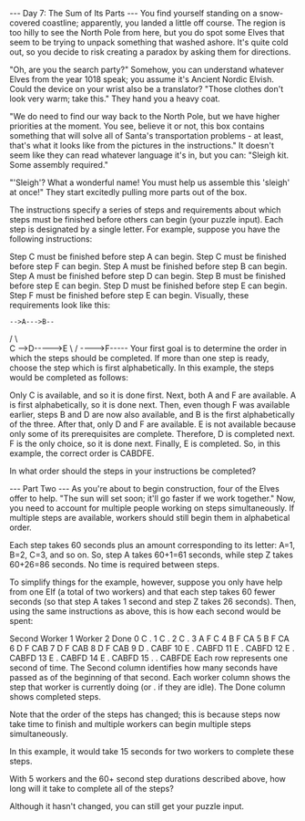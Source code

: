 --- Day 7: The Sum of Its Parts ---
You find yourself standing on a snow-covered coastline; apparently, you landed a
little off course. The region is too hilly to see the North Pole from here, but
you do spot some Elves that seem to be trying to unpack something that washed
ashore. It's quite cold out, so you decide to risk creating a paradox by asking
them for directions.

"Oh, are you the search party?" Somehow, you can understand whatever Elves from
the year 1018 speak; you assume it's Ancient Nordic Elvish. Could the device on
your wrist also be a translator? "Those clothes don't look very warm; take
this." They hand you a heavy coat.

"We do need to find our way back to the North Pole, but we have higher
priorities at the moment. You see, believe it or not, this box contains
something that will solve all of Santa's transportation problems - at least,
that's what it looks like from the pictures in the instructions." It doesn't
seem like they can read whatever language it's in, but you can: "Sleigh kit.
Some assembly required."

"'Sleigh'? What a wonderful name! You must help us assemble this 'sleigh' at
once!" They start excitedly pulling more parts out of the box.

The instructions specify a series of steps and requirements about which steps
must be finished before others can begin (your puzzle input). Each step is
designated by a single letter. For example, suppose you have the following
instructions:

Step C must be finished before step A can begin.
Step C must be finished before step F can begin.
Step A must be finished before step B can begin.
Step A must be finished before step D can begin.
Step B must be finished before step E can begin.
Step D must be finished before step E can begin.
Step F must be finished before step E can begin.
Visually, these requirements look like this:

    -->A--->B--
   /    \      \
   C      -->D----->E
    \           /
     ---->F-----
Your first goal is to determine the order in which the steps should be
completed. If more than one step is ready, choose the step which is first
alphabetically. In this example, the steps would be completed as follows:

Only C is available, and so it is done first.
Next, both A and F are available.
A is first alphabetically, so it is done next.
Then, even though F was available earlier, steps B and D are now also available,
and B is the first alphabetically of the three.
After that, only D and F are available. E is not available because only some of
its prerequisites are complete.
Therefore, D is completed next.
F is the only choice, so it is done next.
Finally, E is completed.
So, in this example, the correct order is CABDFE.

In what order should the steps in your instructions be completed?

--- Part Two ---
As you're about to begin construction, four of the Elves offer to help.
"The sun will set soon; it'll go faster if we work together." Now, you need to
account for multiple people working on steps simultaneously. If multiple steps
are available, workers should still begin them in alphabetical order.

Each step takes 60 seconds plus an amount corresponding to its letter:
A=1, B=2, C=3, and so on. So, step A takes 60+1=61 seconds,
while step Z takes 60+26=86 seconds. No time is required between steps.

To simplify things for the example, however, suppose you only have help from one
Elf (a total of two workers) and that each step takes 60 fewer seconds (so that
step A takes 1 second and step Z takes 26 seconds). Then, using the same
instructions as above, this is how each second would be spent:

Second   Worker 1   Worker 2   Done
   0        C          .
   1        C          .
   2        C          .
   3        A          F       C
   4        B          F       CA
   5        B          F       CA
   6        D          F       CAB
   7        D          F       CAB
   8        D          F       CAB
   9        D          .       CABF
  10        E          .       CABFD
  11        E          .       CABFD
  12        E          .       CABFD
  13        E          .       CABFD
  14        E          .       CABFD
  15        .          .       CABFDE
Each row represents one second of time.
The Second column identifies how many seconds have passed as of the beginning of
that second. Each worker column shows the step that worker is currently doing
(or . if they are idle). The Done column shows completed steps.

Note that the order of the steps has changed; this is because steps now take
time to finish and multiple workers can begin multiple steps simultaneously.

In this example, it would take 15 seconds for two workers to complete these
steps.

With 5 workers and the 60+ second step durations described above, how long will
it take to complete all of the steps?

Although it hasn't changed, you can still get your puzzle input.


